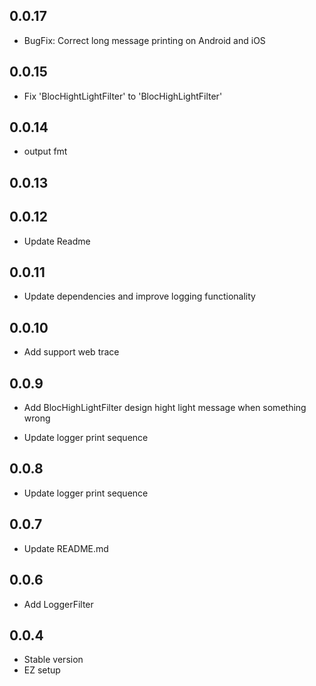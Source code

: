 ## 0.0.17
- BugFix: Correct long message printing on Android and iOS

## 0.0.15
- Fix 'BlocHightLightFilter' to 'BlocHighLightFilter'

## 0.0.14
- output  fmt

## 0.0.13
## 0.0.12
- Update Readme

## 0.0.11
- Update dependencies and improve logging functionality

## 0.0.10
- Add support web trace

## 0.0.9
- Add BlocHighLightFilter design hight light message when something wrong 

- Update logger print sequence
## 0.0.8

- Update logger print sequence
## 0.0.7

- Update README.md
## 0.0.6

- Add LoggerFilter
## 0.0.4

- Stable version
- EZ setup
